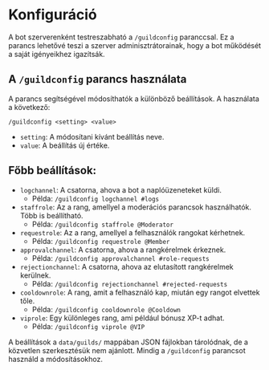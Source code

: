 # Konfiguráció

A bot szerverenként testreszabható a `/guildconfig` paranccsal. Ez a parancs lehetővé teszi a szerver adminisztrátorainak, hogy a bot működését a saját igényeikhez igazítsák.

## A `/guildconfig` parancs használata

A parancs segítségével módosíthatók a különböző beállítások. A használata a következő:

`/guildconfig <setting> <value>`

- `setting`: A módosítani kívánt beállítás neve.
- `value`: A beállítás új értéke.

## Főbb beállítások:

- `logchannel`: A csatorna, ahova a bot a naplóüzeneteket küldi.
  - Példa: `/guildconfig logchannel #logs`
- `staffrole`: Az a rang, amellyel a moderációs parancsok használhatók. Több is beállítható.
  - Példa: `/guildconfig staffrole @Moderator`
- `requestrole`: Az a rang, amellyel a felhasználók rangokat kérhetnek.
  - Példa: `/guildconfig requestrole @Member`
- `approvalchannel`: A csatorna, ahova a rangkérelmek érkeznek.
  - Példa: `/guildconfig approvalchannel #role-requests`
- `rejectionchannel`: A csatorna, ahova az elutasított rangkérelmek kerülnek.
  - Példa: `/guildconfig rejectionchannel #rejected-requests`
- `cooldownrole`: A rang, amit a felhasználó kap, miután egy rangot elvettek tőle.
  - Példa: `/guildconfig cooldownrole @Cooldown`
- `viprole`: Egy különleges rang, ami például bónusz XP-t adhat.
  - Példa: `/guildconfig viprole @VIP`

A beállítások a `data/guilds/` mappában JSON fájlokban tárolódnak, de a közvetlen szerkesztésük nem ajánlott. Mindig a `/guildconfig` parancsot használd a módosításokhoz.
